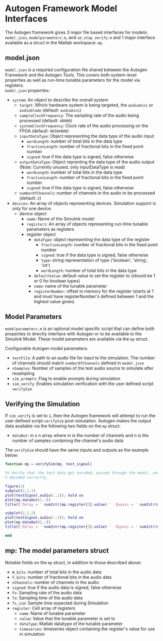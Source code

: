 # Autogen Framework Model Interfaces
The Autogen framework gives 3 major file based interfaces for models: `model.json`, `modelparameters.m`, and `sm_stop_verify.m` and 1 major interface available as a struct in the Matlab workspace: `mp`.

## model.json
`model.json` is a required configuration file shared between the Autogen Framework and the Autogen Tools. This covers both system-level properties as well as run-time tunable parameters for the model via registers.  
`model.json` properties:  
- `system`: An object to describe the overall system  
    - `target`: Which hardware system is being targeted, the `audiomini` or `audioblade` (default: `audiomini`)  
    - `sampleClockFrequency`: The sampling rate of the audio being processed (default: `48000`)  
    - `systemClockFrequency`: Clock rate of the audio processing on the FPGA (default: `98304000`)  
    - `inputDataType`: Object representing the data type of the audio input  
        - `wordLength`: number of total bits in the data type  
        - `fractionLength`: number of fractional bits in the fixed point number  
        - `signed`: true if the data type is signed, false otherwise  
    - `outputDataType`: Object reprenting the data type of the audio output
    (Note: Currently unused, only inputDataType is read)
        - `wordLength`: number of total bits in the data type  
        - `fractionLength`: number of fractional bits in the fixed point number  
        - `signed`: true if the data type is signed, false otherwise  
    - `numberOfChannels`: number of channels in the audio to be processed (default: `2`)  
- `devices`: An array of objects representing devices. Simulation support is only for one device.  
    - device object  
        - `name`: Name of the Simulink model  
        - `registers`: An array of objects representing run-time tunable parameters as registers  
        - register object  
            - `dataType`: object representing the data type of the register  
                - `fractionLength`: number of fractional bits in the fixed point number  
                - `signed`: true if the data type is signed, false otherwise  
                - `type`: string representation of type ('boolean', 'string', 'int')  
                - `wordLength`: number of total bits in the data type  
            - `defaultValue`: default value to set the register to (should be 1 or 0 for boolean types)  
            - `name`: name of the tunable parameter  
            - `registerNumber`: offset in memory for the register (starts at 1 and must have registerNumber's defined between 1 and the highest value given)  

## Model Parameters
`modelparameters.m` is an optional model specific script that can define both properties to directly interface with Autogen or to be available to the Simulink Model. These model parameters are available via the `mp` struct.  

Configurable Autogen model parameters:  
- `testFile`: A path to an audio file for input to the simulation. The number of channels should match `numberOfChannels` defined in `model.json`  
- `nSamples`: Number of samples of the test audio source to simulate after resampling
- `sim_prompts`: Flag to enable prompts during simulation  
- `sim_verify`: Enables simulation verification with the user defined script `verifySim`  

## Verifying the Simulation
If `sim_verify` is set to `1`, then the Autogen framework will attempt to run the user defined script `verifySim` post-simulation. Autogen makes the output data available via the following two fields on the `mp` struct:  
- `dataOut`: m x n array where m is the number of channels and n is the number of samples containing the channel's audio data  

The `verifySim` should have the same inputs and outputs as the example below:  
```Matlab
function mp = verifySim(mp, test_signal)

%% Verify that the test data got encoded, passed through the model, and
% decoded correctly. 

figure(1)
subplot(2,1,1)
plot(testSignal.audio(:,1)); hold on
plot(mp.dataOut(1,:))
title(['Delay = ' num2str(mp.register{2}.value) '  Bypass = ' num2str(mp.register{1}.value) '  Decay = ' num2str(mp.register{3}.value)  '  Wet/Dry Mix = ' num2str(mp.register{4}.value)])

subplot(2,1,2)
plot(testSignal.audio(:,2)); hold on
plot(mp.dataOut(2,:))
title(['Delay = ' num2str(mp.register{2}.value) '  Bypass = ' num2str(mp.register{1}.value) '  Decay = ' num2str(mp.register{3}.value)  '  Wet/Dry Mix = ' num2str(mp.register{4}.value)])

end
```  

## mp: The model parameters struct
Notable fields on the `mp` struct, in addition to those described above:
- `W_bits`: number of total bits in the audio data  
- `F_bits`: number of fractional bits in the audio data  
- `nChannels`: number of channels in the audio  
- `signed`: true if the audio data is signed, false otherwise  
- `Fs`: Sampling rate of the audio data  
- `Ts`: Sampling time of the audio data  
- `Ts_sim`: Sample time expected during Simulation  
- `register`: Cell array of registers  
    - `name`: Name of tunable parameter  
    - `value`: Value that the tunable parameter is set to  
    - `dataType`: Matlab datatype of the tunable parameter  
    - `timeseries`: timeseries object containing the register's value for use in simulation  
